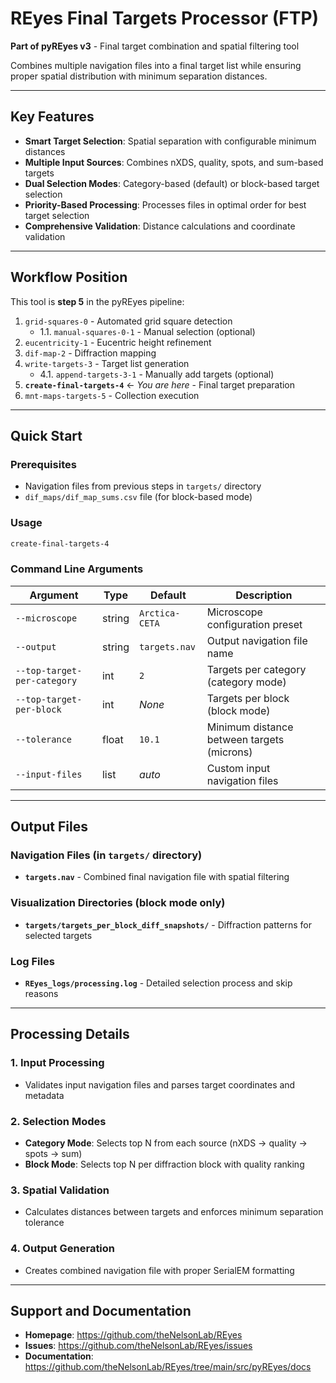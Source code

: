 # REyes Final Targets Processor (FTP)

**Part of pyREyes v3** - Final target combination and spatial filtering tool

Combines multiple navigation files into a final target list while ensuring proper spatial distribution with minimum separation distances.

---

## Key Features

- **Smart Target Selection**: Spatial separation with configurable minimum distances
- **Multiple Input Sources**: Combines nXDS, quality, spots, and sum-based targets
- **Dual Selection Modes**: Category-based (default) or block-based target selection
- **Priority-Based Processing**: Processes files in optimal order for best target selection
- **Comprehensive Validation**: Distance calculations and coordinate validation

---

## Workflow Position

This tool is **step 5** in the pyREyes pipeline:

1. `grid-squares-0` - Automated grid square detection
   - 1.1. `manual-squares-0-1` - Manual selection (optional)
2. `eucentricity-1` - Eucentric height refinement
3. `dif-map-2` - Diffraction mapping
4. `write-targets-3` - Target list generation
   - 4.1. `append-targets-3-1` - Manually add targets (optional)
5. **`create-final-targets-4`** ← *You are here* - Final target preparation
6. `mnt-maps-targets-5` - Collection execution

---

## Quick Start

### Prerequisites
- Navigation files from previous steps in `targets/` directory
- `dif_maps/dif_map_sums.csv` file (for block-based mode)

### Usage
```bash
create-final-targets-4
```

### Command Line Arguments

| Argument | Type | Default | Description |
|----------|------|---------|-------------|
| `--microscope` | string | `Arctica-CETA` | Microscope configuration preset |
| `--output` | string | `targets.nav` | Output navigation file name |
| `--top-target-per-category` | int | `2` | Targets per category (category mode) |
| `--top-target-per-block` | int | *None* | Targets per block (block mode) |
| `--tolerance` | float | `10.1` | Minimum distance between targets (microns) |
| `--input-files` | list | *auto* | Custom input navigation files |

---

## Output Files

### Navigation Files (in `targets/` directory)
- **`targets.nav`** - Combined final navigation file with spatial filtering

### Visualization Directories (block mode only)
- **`targets/targets_per_block_diff_snapshots/`** - Diffraction patterns for selected targets

### Log Files
- **`REyes_logs/processing.log`** - Detailed selection process and skip reasons

---

## Processing Details

### 1. Input Processing
- Validates input navigation files and parses target coordinates and metadata

### 2. Selection Modes
- **Category Mode**: Selects top N from each source (nXDS → quality → spots → sum)
- **Block Mode**: Selects top N per diffraction block with quality ranking

### 3. Spatial Validation
- Calculates distances between targets and enforces minimum separation tolerance

### 4. Output Generation
- Creates combined navigation file with proper SerialEM formatting

---

## Support and Documentation

- **Homepage**: https://github.com/theNelsonLab/REyes
- **Issues**: https://github.com/theNelsonLab/REyes/issues
- **Documentation**: https://github.com/theNelsonLab/REyes/tree/main/src/pyREyes/docs